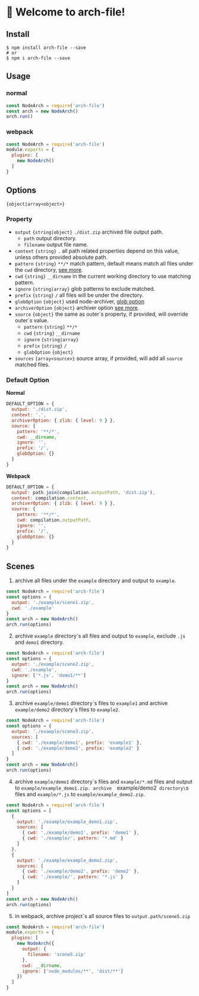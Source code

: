 # 🚀 Welcome to arch-file!

## Install

```shell
$ npm install arch-file --save
# or
$ npm i arch-file --save
```

## Usage

### normal

```js
const NodeArch = require('arch-file')
const arch = new NodeArch()
arch.run()
```

### webpack

```js
const NodeArch = require('arch-file')
module.exports = {
  plugins: [
    new NodeArch()
  ]
}
```

## Options

`{object|array<object>}`

### Property

+ `output` `{string|object}` `./dist.zip` archived file output path.
  + `path` output directory.
  + `filename` output file name.
+ `context` `{string}` `.` all path related properties depend on this value, unless others provided absolute path.
+ `pattern` `{string}` `**/*` match pattern, default means match all files under the `cwd` directory, [see more](https://github.com/isaacs/minimatch).
+ `cwd` `{string}` `__dirname` in the current working directory to use matching pattern.
+ `ignore` `{string|array}` glob patterns to exclude matched.
+ `prefix` `{string}` `/` all files will be under the directory.
+ `globOption` `{object}` used node-archiver, [glob option](https://github.com/isaacs/node-glob#options)
+ `archiverOption` `{object}` archiver option [see more](https://www.archiverjs.com/archiver).
+ `source` `{object}` the same as outer\`s property, if provided, will override outer\`s value.
  + `pattern` `{string}` `**/*` 
  + `cwd` `{string}` `__dirname`
  + `ignore` `{string|array}`
  + `prefix` `{string}` `/`
  + `globOption` `{object}`
+ `sources` `{array<source>}` source array, if provided, will add all `source` matched files.

### Default Option

**Normal**

```js
DEFAULT_OPTION = {
  output: './dist.zip',
  context: '.',
  archiverOption: { zlib: { level: 9 } },
  source: {
    pattern: '**/*',
    cwd: __dirname,
    ignore: '',
    prefix: '/',
    globOption: {}
  }
}

```

**Webpack**

```js
DEFAULT_OPTION = {
  output: path.join(compilation.outputPath, 'dist.zip'),
  context: compilation.context,
  archiverOption: { zlib: { level: 9 } },
  source: {
    pattern: '**/*',
    cwd: compilation.outputPath,
    ignore: '',
    prefix: '/',
    globOption: {}
  }
}
```


## Scenes

1. archive all files under the `example` directory and output to `example`.
```js
const NodeArch = require('arch-file')
const options = {
  output: './example/scene1.zip',
  cwd: './example'
}
const arch = new NodeArch()
arch.run(options)
```

2. archive `example` directory\`s all files and output to `example`, exclude `.js` and `demo1` directory.
```js
const NodeArch = require('arch-file')
const options = {
  output: './example/scene2.zip',
  cwd: './example',
  ignore: ['*.js', 'demo1/**']
}
const arch = new NodeArch()
arch.run(options)
```

3. archive `example/demo1` directory\`s files to `example1` and archive `example/demo2` directory\`s files to `example2`.
```js
const NodeArch = require('arch-file')
const options = {
  output: './example/scene3.zip',
  sources: [
    { cwd: './example/demo1', prefix: 'example1' },
    { cwd: './example/demo2', prefix: 'example2' }
  ]
}
const arch = new NodeArch()
arch.run(options)
```

4. archive `example/demo1` directory\`s files and `example/*.md` files and output to `example/example_demo1.zip. archive  `example/demo2` directory\`s files and `example/*.js` to `example/example_demo2.zip`.
```js
const NodeArch = require('arch-file')
const options = [
  {
    output: './example/example_demo1.zip',
    sources: [
      { cwd: './example/demo1', prefix: 'demo1' },
      { cwd: './example/', pattern: '*.md' }
    ]
  },
  {
    output: './example/example_demo2.zip',
    sources: [
      { cwd: './example/demo2', prefix: 'demo2' },
      { cwd: './example/', pattern: '*.js' }
    ]
  }
]
const arch = new NodeArch()
arch.run(options)
```

5. in webpack, archive project\`s all source files to `output.path/scene5.zip`
```js
const NodeArch = require('arch-file')
module.exports = {
  plugins: [
    new NodeArch({
      output: {
        filename: 'scene5.zip'
      },
      cwd: __dirname,
      ignore: ['node_modules/**', 'dist/**']
    })
  ]
}
```
